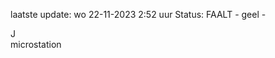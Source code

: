 laatste update: 
wo 22-11-2023  2:52   uur 
Status: FAALT - geel - 
<div class="service R">J</div><div class="service Y">microstation</div>
